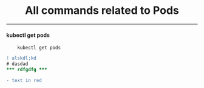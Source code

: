 
<h1 align="center">All commands related to Pods</h1>
<hr>

<h4> kubectl get pods </h4>

```terminal
    kubectl get pods
```

```diff
! alskdl;kd
# dasdad
*** rdfgdfg ***

- text in red
```






